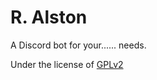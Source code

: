 # R. Alston
A Discord bot for your...... needs.

Under the license of [GPLv2](https://github.com/Ha3kerDevs/RoboAlston/blob/main/LICENSE)
